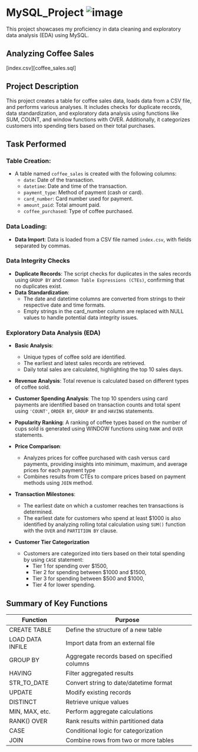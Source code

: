 # MySQL_Project ![image](https://github.com/user-attachments/assets/037eaeca-bc59-4be5-8f90-a009f3125fe3)

This project showcases my proficiency in data cleaning and exploratory data analysis (EDA) using MySQL.

## Analyzing Coffee Sales
[index.csv][coffee_sales.sql]
## Project Description
This project creates a table for coffee sales data, loads data from a CSV file, and performs various analyses. It includes checks for duplicate records, data standardization, and exploratory data analysis using functions like SUM, COUNT, and window functions with OVER. Additionally, it categorizes customers into spending tiers based on their total purchases.

## Task Performed
### Table Creation: 
  - A table named `coffee_sales` is created with the following columns:
    - `date`: Date of the transaction.
    - `datetime`: Date and time of the transaction.
    - `payment_type`: Method of payment (cash or card).
    - `card_number`: Card number used for payment.
    - `amount_paid`: Total amount paid.
    - `coffee_purchased`: Type of coffee purchased.

### Data Loading: 
  - **Data Import**: Data is loaded from a CSV file named `index.csv`, with fields separated by commas.

### Data Integrity Checks
  - **Duplicate Records**: The script checks for duplicates in the sales records using `GROUP BY` and `Common Table Expressions (CTEs)`, confirming that no duplicates exist.
  - **Data Standardization**:
    - The date and datetime columns are converted from strings to their respective         date and time formats.
    - Empty strings in the card_number column are replaced with NULL values to             handle potential data integrity issues.

### Exploratory Data Analysis (EDA)
  - **Basic Analysis**:
    - Unique types of coffee sold are identified.
    - The earliest and latest sales records are retrieved.
    - Daily total sales are calculated, highlighting the top 10 sales days.
      
  - **Revenue Analysis**: Total revenue is calculated based on different types of coffee sold.
    
  - **Customer Spending Analysis**: The top 10 spenders using card payments are identified based on transaction counts and total spent using `'COUNT'`, `ORDER BY`, `GROUP BY` and `HAVING` statements.
    
  - **Popularity Ranking**: A ranking of coffee types based on the number of cups sold is generated using WINDOW functions using `RANK` and `OVER` statements.
    
  - **Price Comparison**:
    - Analyzes prices for coffee purchased with cash versus card payments, providing insights into minimum, maximum, and average prices for each payment type
    - Combines results from CTEs to compare prices based on payment methods using `JOIN` method.
      
  - **Transaction Milestones**:
    - The earliest date on which a customer reaches ten transactions is determined.
    - The earliest date for customers who spend at least $1000 is also identified by analyzing rolling total calculation using `SUM()` function with the `OVER` and `PARTITION BY` clause.
      
  - **Customer Tier Categorization**
    - Customers are categorized into tiers based on their total spending by using `CASE` statement:
      - Tier 1 for spending over $1500,
      - Tier 2 for spending between $1000 and $1500,
      - Tier 3 for spending between $500 and $1000,
      - Tier 4 for lower spending.

## Summary of Key Functions
| Function	  | Purpose     |
| ----------- | ------------- |
|CREATE TABLE	| Define the structure of a new table|
|LOAD DATA INFILE| Import data from an external file|
|GROUP BY	| Aggregate records based on specified columns|
|HAVING	| Filter aggregated results|
|STR_TO_DATE | Convert string to date/datetime format|
|UPDATE	| Modify existing records|
|DISTINCT	| Retrieve unique values|
|MIN, MAX, etc.	| Perform aggregate calculations|
|RANK() OVER	| Rank results within partitioned data|
|CASE	| Conditional logic for categorization|
|JOIN	| Combine rows from two or more tables|
